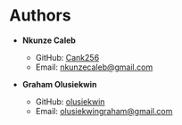 # Authors

- **Nkunze Caleb**
  - GitHub: [Cank256](https://github.com/cank256)
  - Email: nkunzecaleb@gmail.com
  
- **Graham Olusiekwin**
  - GitHub: [olusiekwin](https://github.com/olusiekwin)
  - Email: olusiekwingraham@gmail.com

